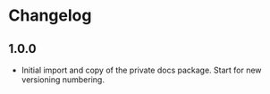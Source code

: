 
# Changelog

## 1.0.0

- Initial import and copy of the private docs package. Start for new versioning numbering.

